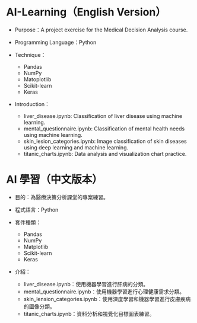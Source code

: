 # AI-Learning（English Version）

* Purpose：A project exercise for the Medical Decision Analysis course.
  
* Programming Language：Python

* Technique：
  * Pandas
  * NumPy
  * Matoplotlib
  * Scikit-learn
  * Keras

* Introduction：
  * liver_disease.ipynb: Classification of liver disease using machine learning.
  * mental_questionnaire.ipynb: Classification of mental health needs using machine learning.
  * skin_lesion_categories.ipynb: Image classification of skin diseases using deep learning and machine learning.
  * titanic_charts.ipynb: Data analysis and visualization chart practice.

# AI 學習（中文版本）

* 目的：為醫療決策分析課堂的專案練習。

* 程式語言：Python

* 套件種類：
  * Pandas
  * NumPy
  * Matplotlib
  * Scikit-learn
  * Keras

* 介紹：
  * liver_disease.ipynb：使用機器學習進行肝病的分類。
  * mental_questionnaire.ipynb：使用機器學習進行心理健康需求分類。
  * skin_lension_categories.ipynb：使用深度學習和機器學習進行皮膚疾病的圖像分類。
  * titanic_charts.ipynb：資料分析和視覺化目標圖表練習。
